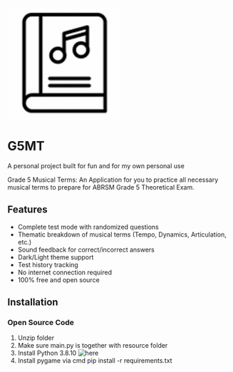 ![App Screenshot](icon.png) <!-- Add a screenshot later -->

# G5MT
A personal project built for fun and for my own personal use

Grade 5 Musical Terms: An Application for you to practice all necessary musical terms to prepare for ABRSM Grade 5 Theoretical Exam.

## Features
- Complete test mode with randomized questions
- Thematic breakdown of musical terms (Tempo, Dynamics, Articulation, etc.)
- Sound feedback for correct/incorrect answers
- Dark/Light theme support
- Test history tracking
- No internet connection required
- 100% free and open source

## Installation

### Open Source Code
1. Unzip folder
2. Make sure main.py is together with resource folder
3. Install Python 3.8.10 ![here](https://www.python.org/downloads/release/python-3810/)
4. Install pygame via cmd pip install -r requirements.txt
